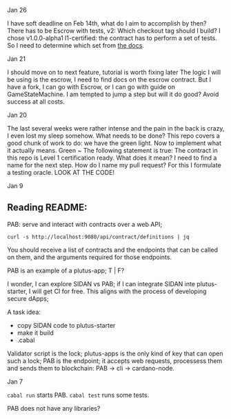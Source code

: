 Jan 26

I have soft deadline on Feb 14th, what do I aim to accomplish by then? 
There has to be Escrow with tests, 
v2: Which checkout tag should I build? I chose v1.0.0-alpha1
l1-certified: the contract has to perform a set of tests. 
So I need to determine which set from [the docs](https://github.com/aleeusgr/plutus-tests/issues/2).

Jan 21

I should move on to next feature, tutorial is worth fixing later
The logic I will be using is the escrow, I need to find docs on the escrow contract.
But I have a fork, I can go with Escrow, or I can go with guide on GameStateMachine. I am tempted to jump a step but will it do good? Avoid success at all costs.

Jan 20

The last several weeks were rather intense and the pain in the back is crazy, I even lost my sleep somehow.
What needs to be done?
This repo covers a good chunk of work to do: we have the green light.
Now to implement what it actually means.
Green ~ The following statement is true:
The contract in this repo is Level 1 certification ready. 
What does it mean? 
I need to find a name for the next step. 
How do I name my pull request?
For this I formulate a testing oracle. 
LOOK AT THE CODE!


Jan 9

## Reading README:
PAB: serve and interact with contracts over a web API;

`curl -s http://localhost:9080/api/contract/definitions | jq`

You should receive a list of contracts and the endpoints that can be called on them, and the arguments required for those endpoints.

PAB is an example of a plutus-app; T | F?

I wonder, I can explore SIDAN vs PAB; if I can integrate SIDAN inte plutus-starter, I will get CI for free.
This aligns with the process of developing secure dApps;

A task idea:
- copy SIDAN code to plutus-starter
- make it build
- .cabal

Validator script is the lock; plutus-apps is the only kind of key that can open such a lock;
PAB is the endpoint; it accepts web requests, processess them and sends them to blockchain: PAB -> cli -> cardano-node.

Jan 7

`cabal run` starts PAB.
`cabal test` runs some tests. 

PAB does not have any libraries?

